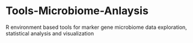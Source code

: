 # Tools-Microbiome-Anlaysis
R environment based tools for marker gene microbiome data exploration, statistical analysis and visualization
